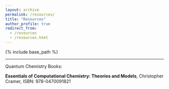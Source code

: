 ```yaml
---
layout: archive
permalink: /resources/
title: "Resources"
author_profile: true
redirect_from: 
  - /resources
  - /resources.html
---
```


{% include base_path %}

---


Quantum Chemistry Books: 

**Essentials of Computational Chemistry: Theories and Models**, Christopher Cramer, ISBN: 978-0470091821
